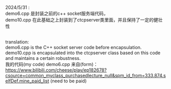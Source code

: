2024/5/31 : <br>
    demo6.cpp 是封装之前的c++ socket服务端代码，<br>
    demo10.cpp 在此基础之上封装到了ctcpserver类里面，并且保持了一定的健壮性<br>
<br>

translation:<br>
    demo6.cpp is the C++ socket server code before encapsulation. <br>
    demo10.cpp is encapsulated into the ctcpserver class based on this code and maintains a certain robustness.<br>
我的代码(my code) demo6.cpp 来自(form)： https://www.bilibili.com/cheese/play/ep182678?csource=common_myclass_purchasedlecture_null&spm_id_from=333.874.selfDef.mine_paid_list (need to be paid)
